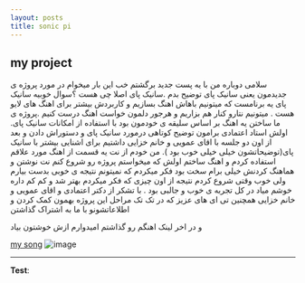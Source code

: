 ```yaml
---
layout: posts
title: sonic pi
---
```


## my project
سلامی دوباره من با یه پست جدید برگشتم خب این بار میخوام در مورد پروژه ی جدیدمون یعنی سانیک پای توضیح بدم .سانیک پای اصلا چی هست ؟سوال خوبیه سانیک پای یه برنامست که میتونیم باهاش اهنگ بسازیم و کاربردش بیشتر برای اهنگ های لایو هست . میتونیم نتارو کنار هم بزاریم و هرجور دلمون خواست اهنگ درست کنیم .پروژه ی ما ساختن یه اهنگ بر اساس سلیقه ی خودمون بود با استفاده از امکانات سانیک پای. اولش استاد اعتمادی برامون توضیح کوتاهی درمورد سانیک پای و دستوراش دادن و بعد از اون دو جلسه با اقای عمویی و خانم خزایی داشتیم برای اشنایی بیشتر با سانیک پای(توضیحاتشون خیلی خیلی خوب بود ). من خودم از نت یه قسمت از اهنگ مورد علاقم استفاده کردم و اهنگ ساختم  اولش که میخواستم پروژه رو شروع کنم نت نوشتن و هماهنگ کردنش خیلی برام سخت بود  فکر میکردم که نمیتونم نتیجه ی خوبی بدست بیارم ولی خوب وقتی شروع کردم نتیجه از اون چیزی که فکر میکردم بهتر شد و کم کم داره خوشم میاد 
در کل تجربه ی خوب و جالبی بود . 
با تشکر از دکتر اعتمادی و اقای عمویی و خانم خزایی همچنین تی ای های عزیز که در تک تک مراحل این پروژه بهمون کمک کردن و اطلاعاتشونو با ما به اشتراک گذاشتن 

و در اخر لینک اهنگم رو گذاشتم امیدوارم ازش خوشتون بیاد




[my song](https://soundcloud.com/user-637058122/my-song)
![image](https://images.ctfassets.net/tvfg2m04ppj4/5o3OiKw9sXIchBq9FSkDMk/0698ef334e9de97238b01d05e5f45566/logo.png?w=800 "sonic pi")



---
**Test**:
